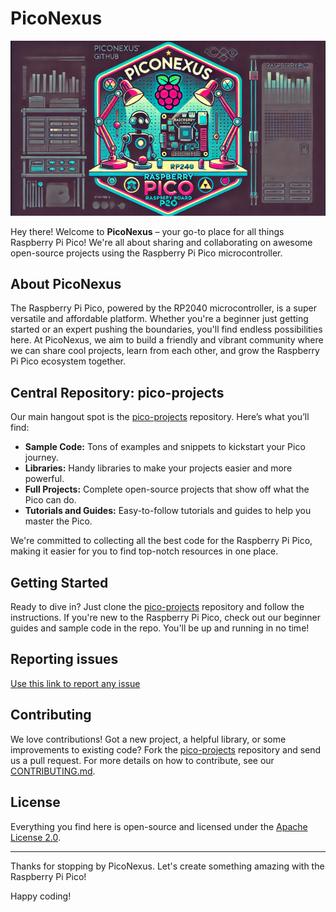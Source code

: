 # PicoNexus

![PicoNexus image 1](images/PicoNexus3.png)


Hey there! Welcome to **PicoNexus** – your go-to place for all things Raspberry Pi Pico! We're all about sharing and collaborating on awesome open-source projects using the Raspberry Pi Pico microcontroller.

## About PicoNexus

The Raspberry Pi Pico, powered by the RP2040 microcontroller, is a super versatile and affordable platform. Whether you're a beginner just getting started or an expert pushing the boundaries, you'll find endless possibilities here. At PicoNexus, we aim to build a friendly and vibrant community where we can share cool projects, learn from each other, and grow the Raspberry Pi Pico ecosystem together.

## Central Repository: pico-projects

Our main hangout spot is the [pico-projects](https://github.com/PicoNexus/pico-projects) repository. Here’s what you’ll find:

- **Sample Code:** Tons of examples and snippets to kickstart your Pico journey.
- **Libraries:** Handy libraries to make your projects easier and more powerful.
- **Full Projects:** Complete open-source projects that show off what the Pico can do.
- **Tutorials and Guides:** Easy-to-follow tutorials and guides to help you master the Pico.

We're committed to collecting all the best code for the Raspberry Pi Pico, making it easier for you to find top-notch resources in one place.

## Getting Started

Ready to dive in? Just clone the [pico-projects](https://github.com/PicoNexus/pico-projects) repository and follow the instructions. If you're new to the Raspberry Pi Pico, check out our beginner guides and sample code in the repo. You'll be up and running in no time!

## Reporting issues

[Use this link to report any issue](https://github.com/PicoNexus/.github/issues)

## Contributing

We love contributions! Got a new project, a helpful library, or some improvements to existing code? Fork the [pico-projects](https://github.com/PicoNexus/pico-projects) repository and send us a pull request. For more details on how to contribute, see our [CONTRIBUTING.md](https://github.com/PicoNexus/pico-projects/blob/main/CONTRIBUTING.md).


## License

Everything you find here is open-source and licensed under the [Apache License 2.0](https://github.com/PicoNexus/pico-projects/blob/main/LICENSE).

---

Thanks for stopping by PicoNexus. Let's create something amazing with the Raspberry Pi Pico!

Happy coding!

